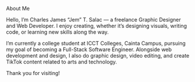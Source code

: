About Me

Hello, I’m Charles James “Jem” T. Salac — a freelance Graphic Designer and Web Developer. I enjoy creating, whether it’s designing visuals, writing code, or learning new skills along the way.

I’m currently a college student at ICCT Colleges, Cainta Campus, pursuing my goal of becoming a Full-Stack Software Engineer. Alongside web development and design, I also do graphic design, video editing, and create TikTok content related to arts and technology.

Thank you for visiting!
